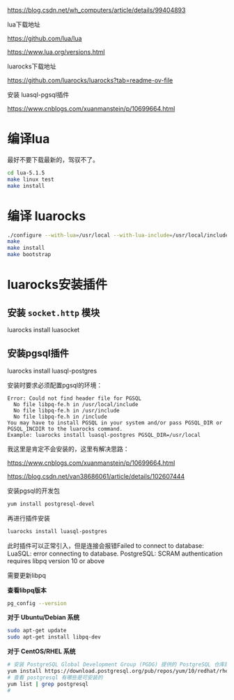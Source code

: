https://blog.csdn.net/wh_computers/article/details/99404893



lua下载地址

https://github.com/lua/lua

https://www.lua.org/versions.html

luarocks下载地址

https://github.com/luarocks/luarocks?tab=readme-ov-file



安装 luasql-pgsql插件

https://www.cnblogs.com/xuanmanstein/p/10699664.html



# 编译lua

最好不要下载最新的，驾驭不了。

```bash
cd lua-5.1.5
make linux test
make install
```



# 编译 luarocks

```bash
./configure --with-lua=/usr/local --with-lua-include=/usr/local/include
make
make install
make bootstrap
```



# luarocks安装插件

## 安装 `socket.http` 模块

luarocks install luasocket

## 安装pgsql插件

luarocks install luasql-postgres

安装时要求必须配置pgsql的环境：

```
Error: Could not find header file for PGSQL
  No file libpq-fe.h in /usr/local/include
  No file libpq-fe.h in /usr/include
  No file libpq-fe.h in /include
You may have to install PGSQL in your system and/or pass PGSQL_DIR or PGSQL_INCDIR to the luarocks command.
Example: luarocks install luasql-postgres PGSQL_DIR=/usr/local
```

我这里是肯定不会安装的，这里有解决思路：

https://www.cnblogs.com/xuanmanstein/p/10699664.html

https://blog.csdn.net/van38686061/article/details/102607444

安装pgsql的开发包

```bash
yum install postgresql-devel
```

再进行插件安装

```bash
luarocks install luasql-postgres
```

此时插件可以正常引入，但是连接会报错Failed to connect to database: LuaSQL: error connecting to database. PostgreSQL: SCRAM authentication requires libpq version 10 or above

需要更新libpq

**查看libpq版本**

```bash
pg_config --version
```

**对于 Ubuntu/Debian 系统**

```bash
sudo apt-get update
sudo apt-get install libpq-dev
```

**对于 CentOS/RHEL 系统**

```bash
# 安装 PostgreSQL Global Development Group (PGDG) 提供的 PostgreSQL 仓库配置包
yum install https://download.postgresql.org/pub/repos/yum/10/redhat/rhel-7-x86\_64/pgdg-centos10-10-2.noarch.rpm -y  
# 查看 postgresql 有哪些是可安装的
yum list | grep postgresql
# 
```

